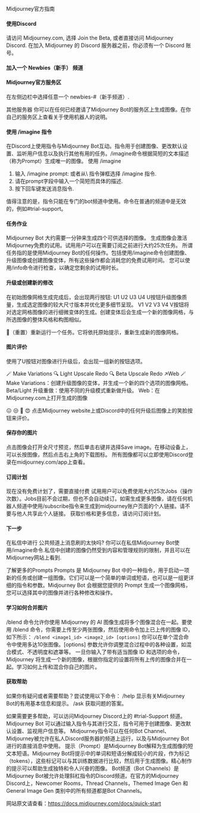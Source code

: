 Midjourney官方指南

#### 使用Discord
请访问 Midjourney.com, 选择 Join the Beta, 或者直接访问 Midjourney Discord.
在加入 Midjourney 的 Discord 服务器之前，你必须有一个 Discord 账号。


#### 加入一个 Newbies（新手） 频道


#### Midjourney官方服务区
在左侧边栏中选择任意一个 newbies-#（新手频道）.

其他服务器
你可以在任何已经邀请了Midjourney Bot的服务区上生成图像。在你自己的服务区上查看关于使用机器人的说明。


#### 使用 /imagine 指令
在Discord上使用指令与Midjourney Bot互动。指令用于创建图像、更改默认设置、监听用户信息以及执行其他有用的任务。/imagine命令根据简短的文本描述（称为Prompt）生成唯一的图像。
使用 /imagine
1. 输入 /imagine prompt: 或者从\ 指令弹框选择 /imagine 指令.
2. 请在prompt字段中输入一个简短而具体的描述.
3. 按下回车键发送消息指令.

值得注意的是，指令只能在专门的bot频道中使用。命令在普通的频道中是无效的，例如#trial-support。

#### 任务作业

Midjourney Bot 大约需要一分钟来生成四个可供选择的图像。
生成图像会激活Midjourney免费的试用。试用用户可以在需要订阅之前进行大约25次任务。
所谓任务指的是使用Midjourney Bot的任何操作。包括使用/imagine命令创建图像、升级图像或创建图像变体，所有这些操作都会消耗您的免费试用时间。
您可以使用/info命令进行检查，以确定您剩余的试用时长。


#### 升级或创建新的修改
在初始图像网格生成完成后，会出现两行按钮:
U1 U2 U3 U4
U按钮升级图像质量，生成选定图像的较大尺寸版本并优化更多细节呈现。
V1 V2 V3 V4
V按钮将对选定网格图像的进行细微变体的生成。创建变体后会生成一个新的图像网格，与所选图像的整体风格和构图相似。

🔄（重置）重新运行一个任务。它将依托原始提示，重新生成新的图像网格。


#### 图片评价
使用了U按钮对图像进行升级后，会出现一组新的按钮选项。

🪄 Make Variations 🔍 Light Upscale Redo 🔍 Beta Upscale Redo ↗️Web
🪄 Make Variations：创建升级图像的变体，并生成一个新的四个选项的图像网格。
Beta/Light 升级重做：使用不同的升级模式重新做升级。
Web：在Midjourney.com上打开生成的图像

😖 😒 🙂 😍
点击Midjourney website上或Discord中的任何升级后图像上的笑脸按钮来评价。


#### 保存你的图片
点击图像会打开全尺寸预览，然后单击右键并选择Save image。在移动设备上，可以长按图像，然后点击右上角的下载图标。
所有图像都可以立即使用Discord登录在midjourney.com/app上查看。


#### 订阅计划
现在没有免费计划了，需要直接付费
试用用户可以免费使用大约25次Jobs（操作次数）。Jobs目前不会过期，但也不会自动续订。如需生成更多图像，请在任何机器人频道中使用/subscribe指令来生成到midjourney账户页面的个人链接。请不要与他人共享此个人链接。
获取价格和更多信息，请访问订阅计划。

#### 下一步
在私信中进行
公共频道上消息刷的太快吗? 你可以在私信Midjourney Bot使用/imagine命令.私信中创建的图像仍然受到内容和管理规则的限制，并且可以在Midjourney网站上看到.

了解更多的Prompts
Prompts 是 Midjourney Bot 中的一种指令，用于启动一项新的任务或创建一组图像。它们可以是一个简单的单词或短语，也可以是一组更详细的指令和参数。Midjourney Bot 会根据您提供的 Prompt 生成一个图像网格，您可以选择其中的图像并进行各种修改和操作。


#### 学习如何合并图片
/blend 命令允许你使用 Midjourney 的 AI 图像生成将多个图像混合在一起。要使用 /blend 命令，你需要上传至少两张图像，然后使用命令加上已上传的图像 ID，如下所示：
 `/blend <image1_id> <image2_id> [options]`
你可以在单个混合命令中使用多达10张图像。[options] 参数允许你调整混合过程中的各种设置，如混合模式、不透明度和遮罩等。
一旦你输入了带有适当图像 ID 和选项的命令，Midjourney 将生成一个新的图像，根据你指定的设置将所有上传的图像合并在一起。学习如何上传和混合你自己的图片。


#### 获取帮助
如果你有疑问或者需要帮助？尝试使用以下命令：
/help 显示有关Midjourney Bot的有用基本信息和提示。
/ask 获取问题的答案。


如果需要更多帮助，可以访问Midjourney Discord上的 #trial-Support 频道。 Midjourney Bot 可以通过输入指令与其进行交互，指令可用于创建图像、更改默认设置、监视用户信息等。
Midjourney指令可以在任何Bot Channel、Midjourney被允许在私人Discord服务器的频道上运行，以及与Midjourney Bot进行的直接消息中使用。
提示（Prompt）是Midjourney Bot解释为生成图像的短文本短语。Midjourney Bot将提示中的单词和短语分解成较小的片段，作为标记（tokens），这些标记可以与其训练数据进行比较，然后用于生成图像。精心制作的提示可以帮助生成独特和令人兴奋的图像。
Bot频道（Bot Channels）是Midjourney Bot被允许处理斜杠指令的Discord频道。在官方的Midjourney Discord上，Newcomer Rooms，Thread Channels，Themed Image Gen 和 General Image Gen 类别中的所有频道都是Bot Channels。

网站原文请查看：https://docs.midjourney.com/docs/quick-start